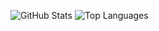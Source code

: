 ![GitHub Stats](https://github-readme-stats.vercel.app/api?username=choco14t&show_icons=true&count_private=true&theme=nord)
![Top Languages](https://github-readme-stats.vercel.app/api/top-langs/?username=choco14t&layout=compact&theme=nord)
